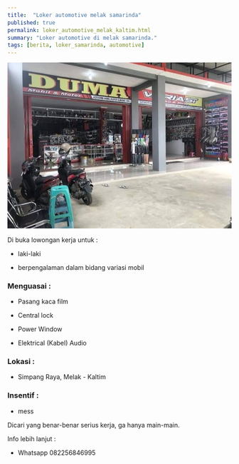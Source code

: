 ```yaml
---
title:  "Loker automotive melak samarinda"
published: true
permalink: loker_automotive_melak_kaltim.html
summary: "Loker automotive di melak samarinda."
tags: [berita, loker_samarinda, automotive]
---
```


![otomotif melak kaltim](/images/otomotif-melak-kaltim.jpg)

Di buka lowongan kerja untuk :
 
- laki-laki

- berpengalaman dalam bidang variasi mobil

### Menguasai :

- Pasang kaca film

- Central lock

- Power Window

- Elektrical (Kabel) Audio

### Lokasi :

- Simpang Raya, Melak - Kaltim

### Insentif : 

- mess

Dicari yang benar-benar serius kerja, ga hanya main-main.

Info lebih lanjut :

- Whatsapp 082256846995
